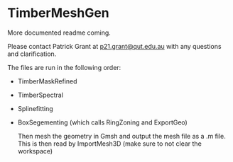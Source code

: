# TimberMeshGen
More documented readme coming.


Please contact Patrick Grant at p21.grant@qut.edu.au with any questions and clarification.

The files are run in the following order:
- TimberMaskRefined
- TimberSpectral
- Splinefitting
- BoxSegementing (which calls RingZoning and ExportGeo)

  Then mesh the geometry in Gmsh and output the mesh file as a .m file. This is then read by ImportMesh3D (make sure to not clear the workspace)
